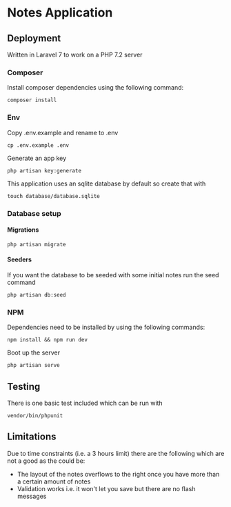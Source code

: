 # Notes Application

## Deployment

Written in Laravel 7 to work on a PHP 7.2 server

### Composer
Install composer dependencies using the following command:

```
composer install
```

### Env
Copy .env.example and rename to .env

```
cp .env.example .env
```

Generate an app key

```
php artisan key:generate
```

This application uses an sqlite database by default so create that with

```
touch database/database.sqlite
```

### Database setup

#### Migrations
```
php artisan migrate
```

#### Seeders
If you want the database to be seeded with some initial notes run the seed command
```
php artisan db:seed
```

### NPM
Dependencies need to be installed by using the following commands:
```
npm install && npm run dev
```

Boot up the server
```
php artisan serve
```

## Testing
There is one basic test included which can be run with
```
vendor/bin/phpunit
```

## Limitations
Due to time constraints (i.e. a 3 hours limit) there are the following which are not a good as the could be:
- The layout of the notes overflows to the right once you have more than a certain amount of notes
- Validation works i.e. it won't let you save but there are no flash messages

